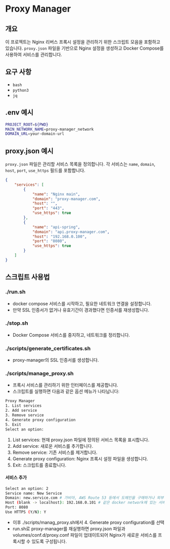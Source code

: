 # Proxy Manager

## 개요

이 프로젝트는 Nginx 리버스 프록시 설정을 관리하기 위한 스크립트 모음을 포함하고 있습니다.
`proxy.json` 파일을 기반으로 Nginx 설정을 생성하고 Docker Compose를 사용하여 서비스를 관리합니다.

## 요구 사항

- `bash`
- `python3`
- `jq`

## .env 예시
``` sh
PROJECT_ROOT=${PWD}
MAIN_NETWORK_NAME=proxy-manager_network
DOMAIN_URL=your-domain-url
```

## proxy.json 예시

`proxy.json` 파일은 관리할 서비스 목록을 정의합니다. 각 서비스는 `name`, `domain`, `host`, `port`, `use_https` 필드를 포함합니다.

```json
{
    "services": [
        {
            "name": "Nginx main",
            "domain": "proxy-manager.com",
            "host": "",
            "port": "443",
            "use_https": true
        },
        {
            "name": "api-spring",
            "domain": "api.proxy-manager.com",
            "host": "192.168.0.100",
            "port": "8080",
            "use_https": true
        }
    ]
}
```

## 스크립트 사용법

### ./run.sh
 - docker compose 서비스를 시작하고, 필요한 네트워크 연결을 설정합니다.
 - 만약 SSL 인증서가 없거나 유효기간이 경과했다면 인증서를 재생성합니다.

### ./stop.sh
 - Docker Compose 서비스를 중지하고, 네트워크를 정리합니다.

### ./scripts/generate_certificates.sh
 - proxy-manager의 SSL 인증서를 생성합니다.

### ./scripts/manage_proxy.sh
 - 프록시 서비스를 관리하기 위한 인터페이스를 제공합니다.
 - 스크립트를 실행하면 다음과 같은 옵션 메뉴가 나타납니다:

```bash
Proxy Manager
1. List services
2. Add service
3. Remove service
4. Generate proxy configuration
5. Exit
Select an option:
```

1. List services: 현재 proxy.json 파일에 정의된 서비스 목록을 표시합니다.
2. Add service: 새로운 서비스를 추가합니다.
3. Remove service: 기존 서비스를 제거합니다.
4. Generate proxy configuration: Nginx 프록시 설정 파일을 생성합니다.
5. Exit: 스크립트를 종료합니다.

#### 서비스 추가
```bash
Select an option: 2
Service name: New Service
Domain: new.service.com # 가비아, AWS Route 53 등에서 도메인을 구매하거나 외부 아이피를 입력하세요.
Host (blank -> localhost): 192.168.0.101 # 같은 docker network에 있는 서비스가 아니라면 필수로 입력해야 합니다.
Port: 8080
Use HTTPS (Y/N): Y
```
 - 이후 ./scripts/manag_proxy.sh에서 4. Generate proxy configuration를 선택
 - run.sh로 proxy-manager를 재실행하면 proxy.json 파일과 volumes/conf.d/proxy.conf 파일이 업데이트되어 
   Nginx가 새로운 서비스를 프록시할 수 있도록 구성됩니다.
